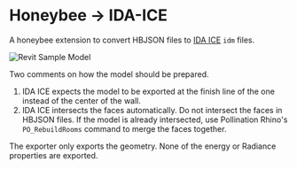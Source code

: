 # Honeybee -> IDA-ICE

A honeybee extension to convert HBJSON files to [IDA ICE](https://www.equa.se/en/ida-ice) `idm` files.

![Revit Sample Model](https://github.com/ladybug-tools/honeybee-idaice/assets/2915573/97ce39b6-8f45-4dfc-b2f6-152d457a9c82)

Two comments on how the model should be prepared.

1. IDA ICE expects the model to be exported at the finish line of the one instead of the center of the wall.
1. IDA ICE intersects the faces automatically. Do not intersect the faces in HBJSON files.
If the model is already intersected, use Pollination Rhino's `PO_RebuildRooms` command to merge the faces together.

The exporter only exports the geometry. None of the energy or Radiance properties are exported.
